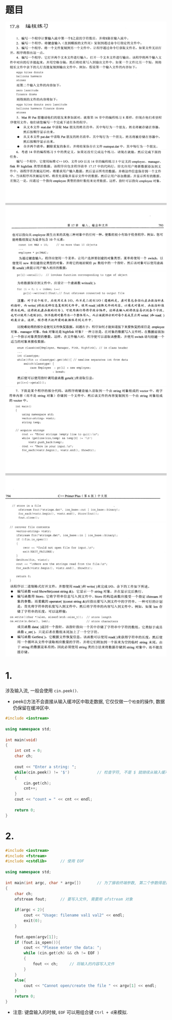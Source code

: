 # 题目
![](第十七章_编程题_images/第十七章_编程题_1-5.png)
![](第十七章_编程题_images/第十七章_编程题_6_1.png)
![](第十七章_编程题_images/第十七章_编程题_6_2.png)
![](第十七章_编程题_images/第十七章_编程题_7_1.png)
![](第十七章_编程题_images/第十七章_编程题_7_2.png)


# 1.
涉及输入流, 一般会使用 `cin.peek()`.
- peek()方法不会直接从输入缓冲区中取走数据, 它仅仅做一个`检查`的操作, 数据仍保留在缓冲区中.

```cpp
#include <iostream>

using namespace std;

int main(void)
{
    int cnt = 0;
    char ch;

    cout << "Enter a string: ";
    while(cin.peek() != '$')            // 检查字符, 不是 $ 就继续从输入缓冲区中读取
    {
        cin.get(ch);
        cnt++;
    }
    cout << "count = " << cnt << endl;

    return 0;
}
```

# 2.
```cpp
#include <iostream>
#include <fstream>
#include <cstdlib>      // 使用 EOF

using namespace std;

int main(int argc, char * argv[])       // 为了接收终端参数, 第二个参数得是指针数组
{
    char ch;
    ofstream fout;      // 要写入文件, 需要用 ofstream 对象

    if(argc < 2){
        cout << "Usage: filename val1 val2" << endl;
        exit(0);
    }

    fout.open(argv[1]);
    if (fout.is_open()){
        cout << "Please enter the data: ";
        while (cin.get(ch) && ch != EOF )
        {
            fout << ch;     // 将输入的内容写入文件
        }
    }
    else{
        cout << "Cannot open/create the file " << argv[1] << endl; 
    }
    return 0;
}
```
- 注意: 键盘输入的时候, `EOF` 可以用组合键 `Ctrl + d`来模拟.


